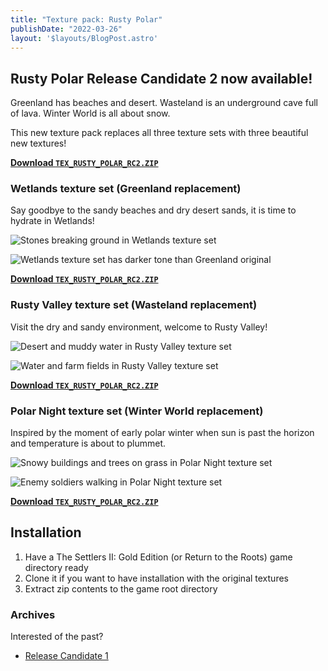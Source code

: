 ```yaml
---
title: "Texture pack: Rusty Polar"
publishDate: "2022-03-26"
layout: '$layouts/BlogPost.astro'
---
```


## Rusty Polar Release Candidate 2 now available!

Greenland has beaches and desert. Wasteland is an underground cave full of lava. Winter World is all about snow.

This new texture pack replaces all three texture sets with three beautiful new textures!

[**Download `TEX_RUSTY_POLAR_RC2.ZIP`**](/downloads/TEX_RUSTY_POLAR_RC2.zip)


### Wetlands texture set (Greenland replacement)

Say goodbye to the sandy beaches and dry desert sands, it is time to hydrate in Wetlands!

![Stones breaking ground in Wetlands texture set](/assets/2022-03-27_wetlands_1.png)

![Wetlands texture set has darker tone than Greenland original](/assets/2022-03-27_wetlands_2.png)

[**Download `TEX_RUSTY_POLAR_RC2.ZIP`**](/downloads/TEX_RUSTY_POLAR_RC2.zip)


### Rusty Valley texture set (Wasteland replacement)

Visit the dry and sandy environment, welcome to Rusty Valley!

![Desert and muddy water in Rusty Valley texture set](/assets/2022-03-26_rusty_valley_1.png)

![Water and farm fields in Rusty Valley texture set](/assets/2022-03-26_rusty_valley_2.png)

[**Download `TEX_RUSTY_POLAR_RC2.ZIP`**](/downloads/TEX_RUSTY_POLAR_RC2.zip)


### Polar Night texture set (Winter World replacement)

Inspired by the moment of early polar winter when sun is past the horizon and temperature is about to plummet.

![Snowy buildings and trees on grass in Polar Night texture set](/assets/2022-03-26_polar_night_1.png)

![Enemy soldiers walking in Polar Night texture set](/assets/2022-03-26_polar_night_2.png)

[**Download `TEX_RUSTY_POLAR_RC2.ZIP`**](/downloads/TEX_RUSTY_POLAR_RC2.zip)


## Installation

1. Have a The Settlers II: Gold Edition (or Return to the Roots) game directory ready
2. Clone it if you want to have installation with the original textures
3. Extract zip contents to the game root directory


### Archives

Interested of the past?

- [Release Candidate 1](/downloads/TEX_RUSTY_POLAR_RC1.zip)
